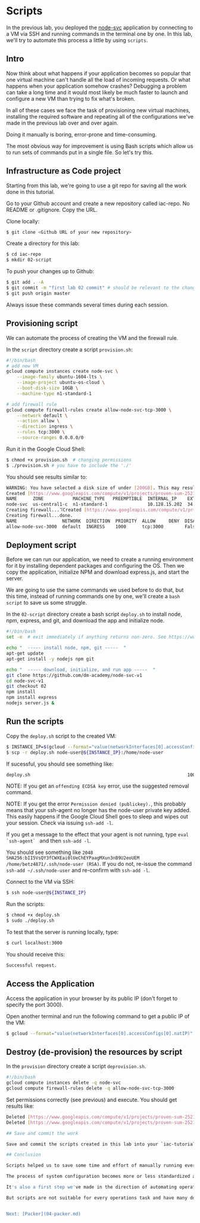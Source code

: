 # Scripts

In the previous lab, you deployed the [node-svc](https://github.com/dm-academy/node-svc) application by connecting to a VM via SSH and running commands in the terminal one by one. In this lab, we'll try to automate this process a little by using `scripts`.

## Intro

Now think about what happens if your application becomes so popular that one virtual machine can't handle all the load of incoming requests. Or what happens when your application somehow crashes? Debugging a problem can take a long time and it would most likely be much faster to launch and configure a new VM than trying to fix what's broken.

In all of these cases we face the task of provisioning new virtual machines, installing the required software and repeating all of the configurations we've made in the previous lab over and over again.

Doing it manually is boring, error-prone and time-consuming.

The most obvious way for improvement is using Bash scripts which allow us to run sets of commands put in a single file. So let's try this.

## Infrastructure as Code project

Starting from this lab, we're going to use a git repo for saving all the work done in this tutorial.

Go to your Github account and create a new repository called iac-repo. No README or .gitignore. Copy the URL. 

Clone locally: 

```bash
$ git clone <Github URL of your new repository>
```

Create a directory for this lab:

```bash
$ cd iac-repo
$ mkdir 02-script
```

To push your changes up to Github: 

```bash
$ git add . -A
$ git commit -m "first lab 02 commit" # should be relevant to the changes you made
$ git push origin master
```

Always issue these commands several times during each session. 

## Provisioning script

We can automate the process of creating the VM and the firewall rule. 

In the `script` directory create a script `provision.sh`: 

```bash
#!/bin/bash
# add new VM
gcloud compute instances create node-svc \
    --image-family ubuntu-1604-lts \
    --image-project ubuntu-os-cloud \
    --boot-disk-size 10GB \
    --machine-type n1-standard-1

# add firewall rule
gcloud compute firewall-rules create allow-node-svc-tcp-3000 \
    --network default \
    --action allow \
    --direction ingress \
    --rules tcp:3000 \
    --source-ranges 0.0.0.0/0
```

Run it in the Google Cloud Shell: 

```bash
$ chmod +x provision.sh  # changing permissions 
$ ./provision.sh # you have to include the './'
```

You should see results similar to: 

```bash
WARNING: You have selected a disk size of under [200GB]. This may result in poor I/O performance. For more information, see: https://developers.google.com/compute/docs/disks#performance.
Created [https://www.googleapis.com/compute/v1/projects/proven-sum-252123/zones/us-central1-c/instances/node-svc].
NAME      ZONE           MACHINE_TYPE   PREEMPTIBLE  INTERNAL_IP    EXTERNAL_IP  STATUS
node-svc  us-central1-c  n1-standard-1               10.128.15.202  34.69.206.6  RUNNING
Creating firewall...⠹Created [https://www.googleapis.com/compute/v1/projects/proven-sum-252123/global/firewalls/allow-node-svc-3000].
Creating firewall...done.
NAME                 NETWORK  DIRECTION  PRIORITY  ALLOW     DENY  DISABLED
allow-node-svc-3000  default  INGRESS    1000      tcp:3000        False
```

## Deployment script

Before we can run our application, we need to create a running environment for it by installing dependent packages and configuring the OS. Then we copy the application, initialize NPM and download express.js, and start the server.

We are going to use the same commands we used before to do that, but this time, instead of running commands one by one, we'll create a `bash script` to save us some struggle.

In the `02-script` directory create a bash script `deploy.sh` to install node, npm, express, and git, and download the app and initialize node.

```bash
#!/bin/bash
set -e  # exit immediately if anything returns non-zero. See https://www.javatpoint.com/linux-set-command

echo "  ----- install node, npm, git -----  "
apt-get update
apt-get install -y nodejs npm git

echo "  ----- download, initialize, and run app -----  "
git clone https://github.com/dm-academy/node-svc-v1
cd node-svc-v1
git checkout 02
npm install
npm install express 
nodejs server.js &

```

## Run the scripts

Copy the `deploy.sh` script to the created VM:

```bash
$ INSTANCE_IP=$(gcloud --format="value(networkInterfaces[0].accessConfigs[0].natIP)" compute instances describe node-svc)
$ scp -r deploy.sh node-user@${INSTANCE_IP}:/home/node-user
```

If sucessful, you should see something like: 

```bash
deploy.sh                                                           100%  307   408.3KB/s   00:00    
```

NOTE: If you get an `offending ECDSA key` error, use the suggested removal command. 

NOTE: If you get the error `Permission denied (publickey).`, this probably means that your ssh-agent no longer has the node-user private key added. This easily happens if the Google Cloud Shell goes to sleep and wipes out your session. Check via issuing `ssh-add -l`. 

If you get a message to the effect that your agent is not running, type ``eval `ssh-agent` `` and then `ssh-add -l`.

You should see something like `2048 SHA256:bII5VsQY3fCWXEai0lUeChEYPaagMXun3nB9U2eoUEM /home/betz4871/.ssh/node-user (RSA)`. If you do not, re-issue the command `ssh-add ~/.ssh/node-user` and re-confirm with `ssh-add -l`.


Connect to the VM via SSH:
```bash
$ ssh node-user@${INSTANCE_IP}
```

Run the scripts:
```bash
$ chmod +x deploy.sh
$ sudo ./deploy.sh
```

To test that the server is running locally, type:
```bash
$ curl localhost:3000
```
You should receive this:

```bash
Successful request.
```
## Access the Application

Access the application in your browser by its public IP (don't forget to specify the port 3000).

Open another terminal and run the following command to get a public IP of the VM:

```bash
$ gcloud --format="value(networkInterfaces[0].accessConfigs[0].natIP)" compute instances describe node-instance
```

## Destroy (de-provision) the resources by script

In the `provision` directory create a script `deprovision.sh`. 

```bash
#!/bin/bash
gcloud compute instances delete -q node-svc
gcloud compute firewall-rules delete -q allow-node-svc-tcp-3000
```

Set permissions correctly (see previous) and execute. You should get results like:

```bash
Deleted [https://www.googleapis.com/compute/v1/projects/proven-sum-252123/zones/us-central1-c/instances/node-svc].
Deleted [https://www.googleapis.com/compute/v1/projects/proven-sum-252123/global/firewalls/allow-node-svc-tcp-3000].```

## Save and commit the work

Save and commit the scripts created in this lab into your `iac-tutorial` repo.

## Conclusion

Scripts helped us to save some time and effort of manually running every command one by one to configure the system and start the application.

The process of system configuration becomes more or less standardized and less error-prone, as you put commands in the order they should be run and test it to ensure it works as expected.

It's also a first step we've made in the direction of automating operations work.

But scripts are not suitable for every operations task and have many downsides. We'll discuss more on that in the next labs.


Next: [Packer](04-packer.md)
